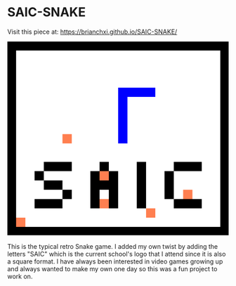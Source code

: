 # SAIC-SNAKE

Visit this piece at: https://brianchxi.github.io/SAIC-SNAKE/ 

![screenshot of the piece](snake.png)

This is the typical retro Snake game. I added my own twist by adding the letters "SAIC" which is the current school's logo that I attend since it is also a square format. I have always been interested in video games growing up and always wanted to make my own one day so this was a fun project to work on.
